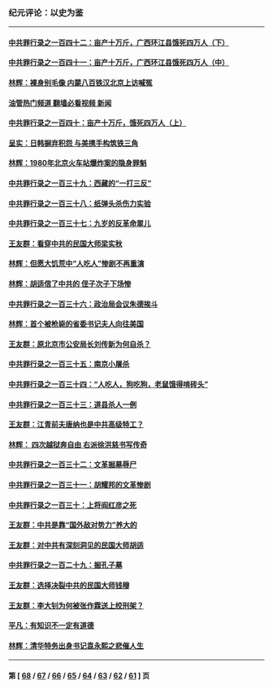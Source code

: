 ### 纪元评论：以史为鉴
---
#### [中共罪行录之一百四十二：亩产十万斤，广西环江县饿死四万人（下）](../../pages/nsc1028/n14027911.md?07070330) 
#### [中共罪行录之一百四十一：亩产十万斤，广西环江县饿死四万人（中）](../../pages/nsc1028/n14027089.md?07070330) 
#### [林辉：裸身别毛像 内蒙八百铁汉北京上访喊冤](../../pages/nsc1028/n14026693.md?07070330) 
#### [油管热门频道 翻墙必看视频 新闻](ok?07070330)
#### [中共罪行录之一百四十：亩产十万斤，饿死四万人（上）](../../pages/nsc1028/n14026657.md?07070330) 
#### [呈实：日韩摒弃积怨 与美携手构筑铁三角](../../pages/nsc1028/n14025196.md?07070330) 
#### [林辉：1980年北京火车站爆炸案的隐身罪魁](../../pages/nsc1028/n14024093.md?07070330) 
#### [中共罪行录之一百三十九：西藏的“一打三反”](../../pages/nsc1028/n14024088.md?07070330) 
#### [中共罪行录之一百三十八：纸弹头杀伤力实验](../../pages/nsc1028/n14022692.md?07070330) 
#### [中共罪行录之一百三十七：九岁的反革命翠儿](../../pages/nsc1028/n14020997.md?07070330) 
#### [王友群：看穿中共的民国大师梁实秋](../../pages/nsc1028/n14020649.md?07070330) 
#### [林辉：但愿大饥荒中“人吃人”惨剧不再重演](../../pages/nsc1028/n14020531.md?07070330) 
#### [林辉：胡适信了中共的 侄子次子下场惨](../../pages/nsc1028/n14019760.md?07070330) 
#### [中共罪行录之一百三十六：政治局会议朱德挨斗](../../pages/nsc1028/n14017983.md?07070330) 
#### [林辉：首个被枪毙的省委书记夫人向往美国](../../pages/nsc1028/n14017481.md?07070330) 
#### [王友群：原北京市公安局长刘传新为何自杀？](../../pages/nsc1028/n14016995.md?07070330) 
#### [中共罪行录之一百三十五：南京小屠杀](../../pages/nsc1028/n14015189.md?07070330) 
#### [中共罪行录之一百三十四：“人吃人，狗吃狗，老鼠饿得啃砖头”](../../pages/nsc1028/n14014478.md?07070330) 
#### [中共罪行录之一百三十三：道县杀人一例](../../pages/nsc1028/n14014033.md?07070330) 
#### [王友群：江青前夫唐纳也是中共高级特工？](../../pages/nsc1028/n14011375.md?07070330) 
#### [林辉： 四次越狱奔自由 右派徐洪慈书写传奇](../../pages/nsc1028/n14010438.md?07070330) 
#### [中共罪行录之一百三十二：文革掘墓辱尸](../../pages/nsc1028/n14009626.md?07070330) 
#### [中共罪行录之一百三十一：胡耀邦的文革惨剧](../../pages/nsc1028/n14007184.md?07070330) 
#### [中共罪行录之一百三十：上将阎红彦之死](../../pages/nsc1028/n14004426.md?07070330) 
#### [王友群：中共是靠“国外敌对势力”养大的](../../pages/nsc1028/n14004284.md?07070330) 
#### [王友群：对中共有深刻洞见的民国大师胡适](../../pages/nsc1028/n14003453.md?07070330) 
#### [中共罪行录之一百二十九：掘孔子墓](../../pages/nsc1028/n14003058.md?07070330) 
#### [王友群：选择决裂中共的民国大师钱穆](../../pages/nsc1028/n14001046.md?07070330) 
#### [王友群：李大钊为何被张作霖送上绞刑架？](../../pages/nsc1028/n13999290.md?07070330) 
#### [平凡：有知识不一定有道德](../../pages/nsc1028/n13998913.md?07070330) 
#### [林辉：清华特务出身书记袁永熙之悲催人生](../../pages/nsc1028/n13997413.md?07070330) 

---
#### 第 [ [68](./68.md?07070330) / [67](./67.md?07070330) / [66](./66.md?07070330) / [65](./65.md?07070330) / [64](./64.md?07070330) / [63](./63.md?07070330) / [62](./62.md?07070330) / [61](./61.md?07070330) ] 页
